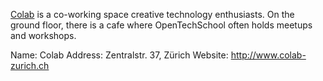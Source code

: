 [Colab](http://www.colab-zurich.ch) is a co-working space creative technology enthusiasts.
On the ground floor, there is a cafe where OpenTechSchool often holds meetups and workshops.

Name: Colab
Address: Zentralstr. 37, Zürich
Website: http://www.colab-zurich.ch
